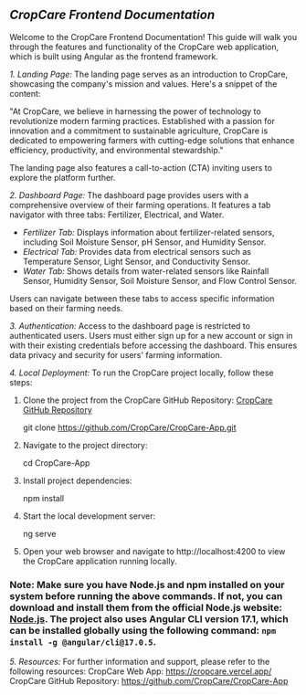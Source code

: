 ## *CropCare Frontend Documentation*

Welcome to the CropCare Frontend Documentation! This guide will walk you through the features and functionality of the CropCare web application, which is built using Angular as the frontend framework.

*1. Landing Page:*
The landing page serves as an introduction to CropCare, showcasing the company's mission and values. Here's a snippet of the content:

"At CropCare, we believe in harnessing the power of technology to revolutionize modern farming practices. Established with a passion for innovation and a commitment to sustainable agriculture, CropCare is dedicated to empowering farmers with cutting-edge solutions that enhance efficiency, productivity, and environmental stewardship."

The landing page also features a call-to-action (CTA) inviting users to explore the platform further.

*2. Dashboard Page:*
The dashboard page provides users with a comprehensive overview of their farming operations. It features a tab navigator with three tabs: Fertilizer, Electrical, and Water.

- *Fertilizer Tab:* Displays information about fertilizer-related sensors, including Soil Moisture Sensor, pH Sensor, and Humidity Sensor.
- *Electrical Tab:* Provides data from electrical sensors such as Temperature Sensor, Light Sensor, and Conductivity Sensor.
- *Water Tab:* Shows details from water-related sensors like Rainfall Sensor, Humidity Sensor, Soil Moisture Sensor, and Flow Control Sensor.

Users can navigate between these tabs to access specific information based on their farming needs.

*3. Authentication:*
Access to the dashboard page is restricted to authenticated users. Users must either sign up for a new account or sign in with their existing credentials before accessing the dashboard. This ensures data privacy and security for users' farming information.

*4. Local Deployment:*
To run the CropCare project locally, follow these steps:
1. Clone the project from the CropCare GitHub Repository: [CropCare GitHub Repository](https://github.com/CropCare/CropCare-App)
   
   git clone https://github.com/CropCare/CropCare-App.git
   

2. Navigate to the project directory:
   
   cd CropCare-App
   

3. Install project dependencies:
   
   npm install
   

4. Start the local development server:
   
   ng serve
   

5. Open your web browser and navigate to http://localhost:4200 to view the CropCare application running locally.

### Note: Make sure you have Node.js and npm installed on your system before running the above commands. If not, you can download and install them from the official Node.js website: [Node.js](https://nodejs.org/). The project also uses Angular CLI version 17.1, which can be installed globally using the following command: `npm install -g @angular/cli@17.0.5`.




*5. Resources:*
For further information and support, please refer to the following resources:
CropCare Web App: https://cropcare.vercel.app/
CropCare GitHub Repository: https://github.com/CropCare/CropCare-App
